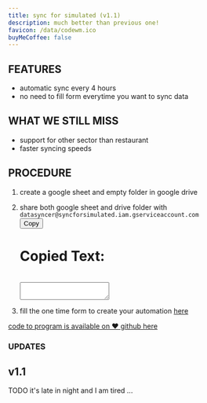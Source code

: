 ```yaml
---
title: sync for simulated (v1.1)
description: much better than previous one!
favicon: /data/codewm.ico
buyMeCoffee: false
---
```


## FEATURES
* automatic sync every 4 hours  
* no need to fill form everytime you want to sync data  

## WHAT WE STILL MISS
* support for other sector than restaurant  
* faster syncing speeds  

## PROCEDURE
1. create a google sheet and empty folder in google drive  
2. share both google sheet and drive folder with `datasyncer@syncforsimulated.iam.gserviceaccount.com`  
<button onclick="copyText()">Copy</button>
    <br />
      
    <h1>Copied Text:</h1><br />
    <textarea id="textbox"></textarea>
      
    <script>
        function copyText() {
      
            /* Copy text into clipboard */
            navigator.clipboard.writeText
                ("Geeksforgeeks is best learning platform.");
        }
    </script>
3. fill the one time form to create your automation [here](https://forms.gle/KEf8nvzBCYyni9ZV6)  

[code to program is available on ❤️ github here](https://github.com/JymPatel/syncforsimulated)  

### UPDATES
## v1.1
TODO it's late in night and I am tired ...